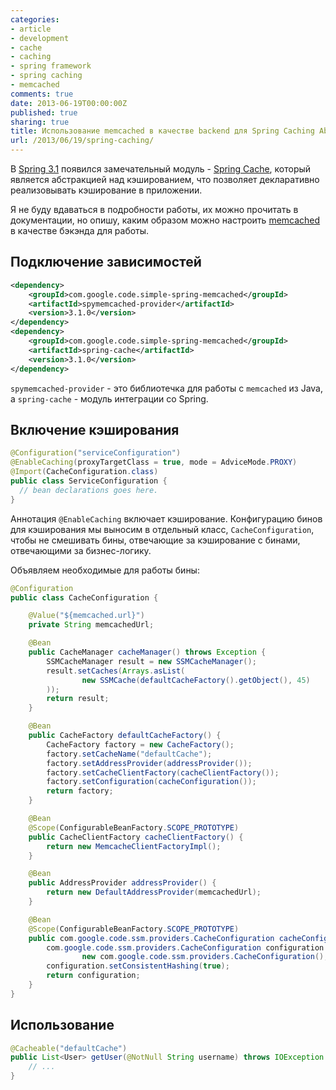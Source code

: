 ```yaml
---
categories:
- article
- development
- cache
- caching
- spring framework
- spring caching
- memcached
comments: true
date: 2013-06-19T00:00:00Z
published: true
sharing: true
title: Использование memcached в качестве backend для Spring Caching Abstraction
url: /2013/06/19/spring-caching/
---
```


В [Spring 3.1](http://static.springsource.org/spring/docs/3.2.x/spring-framework-reference/html/new-in-3.1.html) появился замечательный модуль - [Spring Cache](http://static.springsource.org/spring/docs/3.2.x/spring-framework-reference/html/cache.html), который является абстракцией над кэшированием, что позволяет декларативно реализовывать кэширование в приложении.

Я не буду вдаваться в подробности работы, их можно прочитать в документации, но опишу, каким образом можно настроить [memcached](http://memcached.org/) в качестве бэкэнда для работы.

## Подключение зависимостей

```xml
<dependency>
    <groupId>com.google.code.simple-spring-memcached</groupId>
    <artifactId>spymemcached-provider</artifactId>
    <version>3.1.0</version>
</dependency>
<dependency>
    <groupId>com.google.code.simple-spring-memcached</groupId>
    <artifactId>spring-cache</artifactId>
    <version>3.1.0</version>
</dependency>
```

`spymemcached-provider` - это библиотечка для работы с `memcached` из Java, а `spring-cache` - модуль интеграции со Spring.

## Включение кэширования

```java
@Configuration("serviceConfiguration")
@EnableCaching(proxyTargetClass = true, mode = AdviceMode.PROXY)
@Import(CacheConfiguration.class)
public class ServiceConfiguration {
  // bean declarations goes here.
}
```

Аннотация `@EnableCaching` включает кэширование. Конфигурацию бинов для кэширования мы выносим в отдельный класс, `CacheConfiguration`, чтобы не смешивать бины, отвечающие за кэширование с бинами, отвечающими за бизнес-логику.

Объявляем необходимые для работы бины:

```java
@Configuration
public class CacheConfiguration {

    @Value("${memcached.url}")
    private String memcachedUrl;

    @Bean
    public CacheManager cacheManager() throws Exception {
        SSMCacheManager result = new SSMCacheManager();
        result.setCaches(Arrays.asList(
                new SSMCache(defaultCacheFactory().getObject(), 45)
        ));
        return result;
    }

    @Bean
    public CacheFactory defaultCacheFactory() {
        CacheFactory factory = new CacheFactory();
        factory.setCacheName("defaultCache");
        factory.setAddressProvider(addressProvider());
        factory.setCacheClientFactory(cacheClientFactory());
        factory.setConfiguration(cacheConfiguration());
        return factory;
    }

    @Bean
    @Scope(ConfigurableBeanFactory.SCOPE_PROTOTYPE)
    public CacheClientFactory cacheClientFactory() {
        return new MemcacheClientFactoryImpl();
    }

    @Bean
    public AddressProvider addressProvider() {
        return new DefaultAddressProvider(memcachedUrl);
    }

    @Bean
    @Scope(ConfigurableBeanFactory.SCOPE_PROTOTYPE)
    public com.google.code.ssm.providers.CacheConfiguration cacheConfiguration() {
        com.google.code.ssm.providers.CacheConfiguration configuration =
                new com.google.code.ssm.providers.CacheConfiguration();
        configuration.setConsistentHashing(true);
        return configuration;
    }
}
```

## Использование

```java
@Cacheable("defaultCache")
public List<User> getUser(@NotNull String username) throws IOException {
    // ...
}
```
